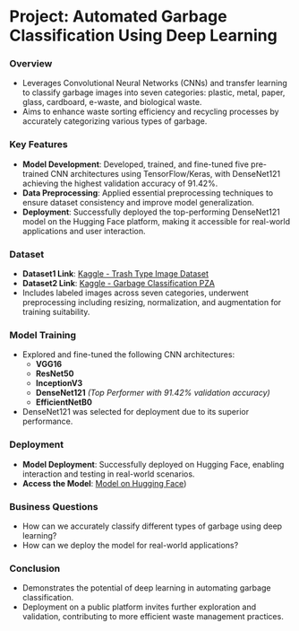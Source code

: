 # Project: Automated Garbage Classification Using Deep Learning

### Overview
* Leverages Convolutional Neural Networks (CNNs) and transfer learning to classify garbage images into seven categories: plastic, metal, paper, glass, cardboard, e-waste, and biological waste.
* Aims to enhance waste sorting efficiency and recycling processes by accurately categorizing various types of garbage.

### Key Features
* **Model Development**: Developed, trained, and fine-tuned five pre-trained CNN architectures using TensorFlow/Keras, with DenseNet121 achieving the highest validation accuracy of 91.42%.
* **Data Preprocessing**: Applied essential preprocessing techniques to ensure dataset consistency and improve model generalization.
* **Deployment**: Successfully deployed the top-performing DenseNet121 model on the Hugging Face platform, making it accessible for real-world applications and user interaction.

### Dataset
* **Dataset1 Link**: [Kaggle - Trash Type Image Dataset](https://www.kaggle.com/datasets/farzadnekouei/trash-type-image-dataset)
* **Dataset2 Link**: [Kaggle - Garbage Classification PZA](https://www.kaggle.com/code/phyoezawaung/garbage-classification-pza/input)
* Includes labeled images across seven categories, underwent preprocessing including resizing, normalization, and augmentation for training suitability.

### Model Training
* Explored and fine-tuned the following CNN architectures:
  * **VGG16**
  * **ResNet50**
  * **InceptionV3**
  * **DenseNet121** *(Top Performer with 91.42% validation accuracy)*
  * **EfficientNetB0**
* DenseNet121 was selected for deployment due to its superior performance.

### Deployment
* **Model Deployment**: Successfully deployed on Hugging Face, enabling interaction and testing in real-world scenarios.
* **Access the Model**: [Model on Hugging Face](https://huggingface.co/spaces/NehaMaw/GarbageClassifier_Capstone))

### Business Questions
* How can we accurately classify different types of garbage using deep learning?
* How can we deploy the model for real-world applications?

### Conclusion
* Demonstrates the potential of deep learning in automating garbage classification.
* Deployment on a public platform invites further exploration and validation, contributing to more efficient waste management practices.

